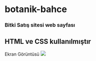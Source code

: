 # botanik-bahce
<h3>Bitki Satış sitesi web sayfası</h3>
<h2>HTML ve CSS kullanılmıştır</h2>

Ekran Görüntüsü
<img src="botanik-screen.gif"/>
